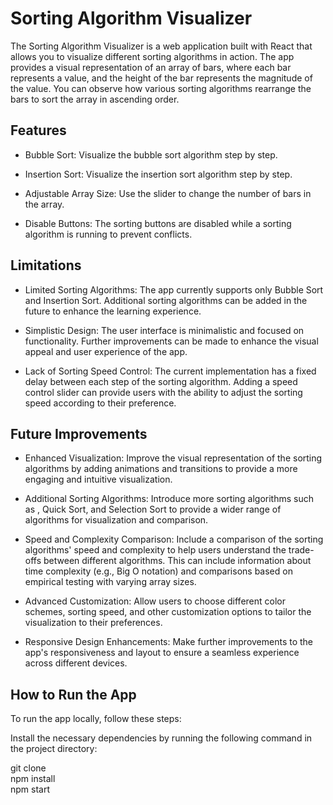 # Sorting Algorithm Visualizer
The Sorting Algorithm Visualizer is a web application built with React that allows you to visualize different sorting algorithms in action. The app provides a visual representation of an array of bars, where each bar represents a value, and the height of the bar represents the magnitude of the value. You can observe how various sorting algorithms rearrange the bars to sort the array in ascending order.

## Features
* Bubble Sort: Visualize the bubble sort algorithm step by step.

* Insertion Sort: Visualize the insertion sort algorithm step by step.

* Adjustable Array Size: Use the slider to change the number of bars in the array.

* Disable Buttons: The sorting buttons are disabled while a sorting algorithm is running to prevent conflicts. 


## Limitations
* Limited Sorting Algorithms: The app currently supports only Bubble Sort and Insertion Sort. 
Additional sorting algorithms can be added in the future to enhance the learning experience.

* Simplistic Design: The user interface is minimalistic and focused on functionality. Further improvements can be made to enhance the visual appeal and user experience of the app.

* Lack of Sorting Speed Control: The current implementation has a fixed delay between each step of the sorting algorithm. Adding a speed control slider can provide users with the ability to adjust the sorting speed according to their preference.

## Future Improvements
* Enhanced Visualization: Improve the visual representation of the sorting algorithms by adding animations and transitions to provide a more engaging and intuitive visualization.
* Additional Sorting Algorithms: Introduce more sorting algorithms such as , Quick Sort, and Selection Sort to provide a wider range of algorithms for visualization and comparison.
* Speed and Complexity Comparison: Include a comparison of the sorting algorithms' speed and complexity to help users understand the trade-offs between different algorithms. This can include information about time complexity (e.g., Big O notation) and comparisons based on empirical testing with varying array sizes. 
* Advanced Customization: Allow users to choose different color schemes, sorting speed, and other customization options to tailor the visualization to their preferences.

* Responsive Design Enhancements: Make further improvements to the app's responsiveness and layout to ensure a seamless experience across different devices.


## How to Run the App
To run the app locally, follow these steps:

Install the necessary dependencies by running the following command in the project directory:

git clone   
npm install  
npm start